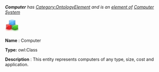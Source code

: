 ___Computer__ 
 has
 [Category:OntologyElement](../../Category/OntologyElement "Category:OntologyElement") 
 and is an
 [element of](../../Property/ElementOf "Property:ElementOf") 
[Computer System](../../Submissions/Computer_System "Submissions:Computer System")_




  





[![Class](../public/images/thumb/2/27/Class.gif/45px-Class.gif)](../../Image/Class.gif "Class")


__Name__ 
 : Computer
 



__Type:__ 
 owl:Class
 



__Description__ 
 : This entity represents computers of any type, size, cost and application.